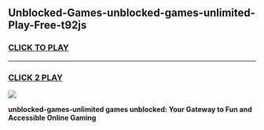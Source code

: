 
## Unblocked-Games-unblocked-games-unlimited-Play-Free-t92js
<h3>
<a href="https://premium76.site?title=unblocked-games-unlimited&ref=18A1">CLICK TO PLAY</a></h3>
<hr>

<h3>
<a href="https://premium76.site?title=unblocked-games-unlimited&ref=18A1">CLICK 2 PLAY</a>
  
</h3>

<a href="https://premium76.site?title=unblocked-games-unlimited&ref=18A1"><img src="https://clearcache.store/games.png"></a>


**unblocked-games-unlimited games unblocked: Your Gateway to Fun and Accessible Online Gaming**

